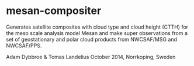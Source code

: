 mesan-compositer
================

Generates satellite composites with cloud type and cloud height (CTTH) for the
meso scale analysis model Mesan and make super observations from a set of
geostationary and polar cloud products from NWCSAF/MSG and NWCSAF/PPS.


Adam Dybbroe & Tomas Landelius
October 2014, Norrkoping, Sweden


